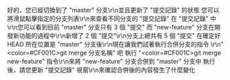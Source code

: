 好的，您已經切換到了 "master" 分支\r\n並且更新了 "提交記錄" 的狀態
您可以將滑鼠點擊指定的分支列表\r\n來查看不同分支的 "提交記錄"
在 "提交記錄" 中\r\n您可以看到目前 "master" 分支只有 3 個 "提交"
而 "new-feature" 分支在開發新功能的過程中\r\n新增了 2 個 "提交"\r\n分支上總共有 5 個 "提交"
在確定好 HEAD 所在位置是 "master" 分支後\r\n現在讓我們試著執行合併分支的指令 \r\n"<color=#CF001C>git merge 分支名稱</color>" 吧
執行 "<color=#CF001C>git merge new-feature</color>" 指令\r\n來將 "new-feature" 分支合併到 "master" 分支中
執行後，請您更新 "提交記錄" 視窗\r\n來確認合併後的內容發生了什麼變化